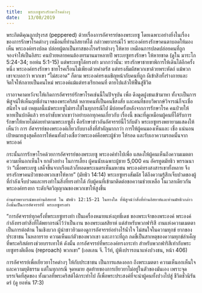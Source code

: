 ```yaml
---
title:  พระเยซูทรงรักษาโรคต่างๆ
date:   13/08/2019
---
```


พระกิตติคุณถูกปรุงรส (peppered) ด้วยเรื่องการอัศจรรย์ของพระเยซู โดยเฉพาะอย่างยิ่งในเรื่องของการรักษาโรคต่างๆ เหมือนที่ท่านอิสยาห์ได้ กล่าวพยากรณ์ไว้ พระองค์ทรงรักษาคนตาบอดให้มองเห็น พระองค์ทรงปลด ปล่อยผู้ตกเป็นทาสของโรคร้ายต่างๆ ให้หาย เหมือนการปลดปล่อยคนที่ถูก จองจำให้เป็นอิสระ คนป่วยหลายคนต้องทรมานมาหลายปี พระเยซูทรงรักษา ให้หายขาด (ดูใน มาระโก 5:24-34; ยอห์น 5:1-15) แต่พระเยซูได้ทรงทำ มากกว่านั้น: ทรงรักษาชายขาพิการให้เดินได้อีกครั้งหนึ่ง พระองค์ทรงรักษา ชายโรคเรื้อนไม่เพียงด้วยคำตรัส แต่ทรงสัมผัสพวกเขาด้วยพระหัตถ์ แม้พวก เขาจะบอกว่า พวกเขา “ไม่สะอาด” ก็ตาม พระองค์ทรงเผชิญหน้ากับคนที่ถูก ผีเข้าสิงทั้งร่างกายและจิตใจให้กลายเป็นคนใหม่ พระองค์แม้แต่ทรงเรียกคนที่ ตายไปแล้วให้ฟื้นสู่ชีวิต

เราอาจคาดหวังจะให้เกิดการอัศจรรย์รักษาโรคเช่นนี้ในปัจจุบัน เพื่อ ดึงดูดฝูงชนเข้ามาหา ทั้งจะเป็นการพิสูจน์ให้เห็นฤทธิ์อำนาจของพระคริสต์ หลายคนที่เป็นคนขี้สงสัย และคนที่ชอบวิพากษ์วิจารณ์ก็จะเชื่อสนิทใจ แต่ เหตุผลนี้แม้พระเยซูไม่ทรงใช้ในทุกกรณีไป มีบ่อยครั้งหลังจากการรักษาโรค คนป่วยให้หายเป็นปกดีแล้ว ทรงกำชับพวกเขาว่าอย่าบอกทุกคนเกี่ยวกับ เรื่องนี้ ขณะที่ดูเหมือนผู้คนที่ได้รับการรักษาให้หายไม่ค่อยทำตามพระเยซูสั่ง คือรักษาข่าวอันอัศจรรย์นี้ไว้กับตัว พระเยซูทรงพยายามแสดงให้เห็นว่า การ อัศจรรย์ของพระองค์เกี่ยวกับบางสิ่งที่สำคัญมากกว่า การให้ผู้คนมองเห็นและ เชื่อ แน่นอนเป้าหมายสูงสุดคือการให้คนทั้งปวงเชื่อว่าพระองค์คือพระผู้ช่วย ให้รอด และรับเอาความรอดนั้นจากพระองค์

กระนั้นการรักษาโรคด้วยการอัศจรรย์ของพระเยซู พระองค์ทำไปเพื่อ แสดงให้ผู้คนเห็นถึงความเมตตาความเห็นอกเห็นใจ ยกตัวอย่าง ในการเลี้ยง ผู้คนนับเฉพาะผู้ชาย 5,000 คน อัครทูตมัทธิว พรรณนาว่า “เมื่อพระเยซู เสด็จขึ้นจากเรือแล้วก็ทอดพระเนตรเห็นมหาชน พระองค์ทรงสงสารเขาทั้งหลาย จึงทรงรักษาคนป่วยของพวกเขาให้หาย” (มัทธิว 14:14) พระเยซูทรงสัมผัส ได้ถึงความรู้สึกเจ็บปวดของผู้ที่กำลังเจ็บปวดและทรงทำในสิ่งที่ทรงทำได้ กับผู้คนที่เข้ามาติดต่อขอความช่วยเหลือ ในเวลาเดียวกันพระองค์ทรงยก ระดับจิตวิญญาณของพวกเขาให้สูงขึ้น

`อ่านคำพยากรณ์ของท่านอิสยาห์ ใน มัทธิว 12:15-21 ในทางใด ที่พิสูจน์ว่าสิ่งที่ท่านอิสยาห์และท่านมัทธิวกล่าวถึงนั้นเป็นการอัศจรรย์ที่ พระเยซูทรงทำ`

“การอัศจรรย์ทุกครั้งที่พระเยซูทรงทำ เป็นเครื่องหมายแห่งฤทธิ์เดช ของพระเจ้าของพระองค์ พระองค์กำลังทรงทำสิ่งที่ได้พยากรณ์ไว้ว่าเป็นงาน ของพระเมสสิยาห์ แต่สำหรับพวกฟาริสี งานแห่งความเมตตาเป็นการต่อต้าน ในเชิงบวก ผู้นำชาวยิวมองดูการอัศจรรย์อย่างไร้น้ำใจ ไม่สนใจในความทุกข์ ยากของประชาชน ในหลายราย ความเห็นแก่ตัวของพวกเขา และภาวะที่ถูก กดขี่เป็นสาเหตุของความทุกข์ลำเค็ญที่พระคริสต์ทรงช่วยบรรเทาให้ ดังนั้น การอัศจรรย์ที่พระองค์ทรงกระทำ สำหรับพวกฟาริสีเท่ากับพระเยซูทรงติเตือน (reproach) พวกเขา” (เอลเลน จี. ไว้ท์, ผู้พึงปรารถนาแห่งปวงชน, หน้า 406)

การอัศจรรย์เพื่อเยียวยาโรคต่างๆ ให้กับประชาชน เป็นการแสดงออก ถึงพระเมตตา ความเห็นอกเห็นใจและความยุติธรรม แต่ในทุกกรณี จุดหมาย สุดท้ายของการเยียวยาไม่อยู่ในตัวของมันเอง เพราะจุดบรรเจิดที่สุดของ ทั้งมวลที่พระคริสต์ได้กระทำไป ก็เพื่อพระประสงค์ที่จะนำผู้คนทั้งปวงไปสู่ ชีวิตชั่วนิรันดร์ (ดู ยอห์น 17:3)